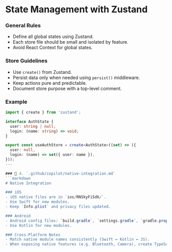 # State Management with Zustand

### General Rules
- Define all global states using Zustand.
- Each store file should be small and isolated by feature.
- Avoid React Context for global states.

### Store Guidelines
- Use `create()` from Zustand.
- Persist data only when needed using `persist()` middleware.
- Keep actions pure and predictable.
- Document store purpose with a top-level comment.

### Example
```ts
import { create } from 'zustand';

interface AuthState {
  user: string | null;
  login: (name: string) => void;
}

export const useAuthStore = create<AuthState>((set) => ({
  user: null,
  login: (name) => set({ user: name }),
}));
---

### 🔹 4. `.github/copilot/native-integration.md`
```markdown
# Native Integration

### iOS
- iOS native files are in `ios/RNSkyFiSdk/`.
- Use Swift for new modules.
- Keep `Info.plist` and privacy files updated.

### Android
- Android config files: `build.gradle`, `settings.gradle`, `gradle.properties`.
- Use Kotlin for new modules.

### Cross-Platform Notes
- Match native module names consistently (Swift ↔ Kotlin ↔ JS).
- When exposing native features (e.g. Bluetooth, Camera), create TypeScript wrappers.
